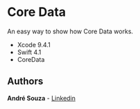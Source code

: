 # Core Data

An easy way to show how Core Data works.

* Xcode 9.4.1
* Swift 4.1
* CoreData

## Authors

**André Souza** - [Linkedin](https://www.linkedin.com/in/andrehsouza/)
